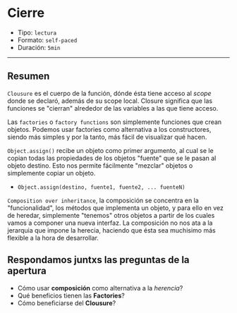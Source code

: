 # Cierre

* Tipo: `lectura`
* Formato: `self-paced`
* Duración: `5min`

***

## Resumen

`Clousure` es el cuerpo de la función, dónde ésta tiene acceso al _scope_ donde
se declaró, además de su scope local. Closure significa que las funciones se
"cierran" alrededor de las variables a las que tiene acceso.

Las `factories` o `factory functions` son simplemente funciones que crean
objetos. Podemos usar factories como alternativa a los constructores, siendo más
simples y por la tanto, más fácil de visualizar qué hacen.

`Object.assign()` recibe un objeto como primer argumento, al cual se le copian
todas las propiedades de los objetos "fuente" que se le pasan al objeto destino.
Esto nos permite fácilmente "mezclar" objetos o simplemente copiar un objeto.

* `Object.assign(destino, fuente1, fuente2, ... fuenteN)`

`Composition over inheritance`, la composición se concentra en la
"funcionalidad", los métodos que implementa un objeto, y para ello en vez de
heredar, simplemente "tenemos" otros objetos a partir de los cuales vamos a
componer una nueva interfaz. La composición no nos ata a la jerarquia que impone
la herecia, haciendo que ésta sea muchisimo más flexible a la hora de
desarrollar.

## Respondamos juntxs las preguntas de la apertura

* Cómo usar **composición** como alternativa a la _herencia_?
* Qué beneficios tienen las **Factories**?
* Cómo beneficiarse del **Clousure**?
